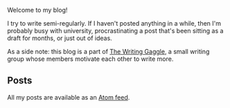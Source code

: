 Welcome to my blog!

I try to write semi-regularly. If I haven't posted anything in a while, then I'm probably busy with university, procrastinating a post that's been sitting as a draft for months, or just out of ideas.

As a side note: this blog is a part of [The Writing Gaggle](https://www.catmonad.xyz/writing_group/), a small writing group whose members motivate each other to write more.

## Posts

All my posts are available as an [Atom feed](/blog/atom.xml).
